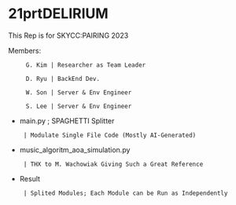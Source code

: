 # 21prtDELIRIUM
 This Rep is for SKYCC:PAIRING 2023
 
 Members:
 
		 G. Kim | Researcher as Team Leader
 
		 D. Ryu | BackEnd Dev.
 
		 W. Son | Server & Env Engineer
 
		 S. Lee | Server & Env Engineer
 


 - main.py ; SPAGHETTI Splitter
	
		| Modulate Single File Code (Mostly AI-Generated)
	
 - music_algoritm_aoa_simulation.py

		| THX to M. Wachowiak Giving Such a Great Reference

 - Result
	
		| Splited Modules; Each Module can be Run as Independently
